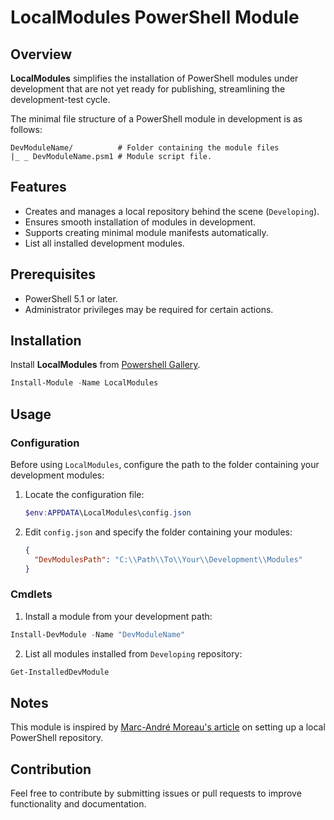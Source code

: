 # LocalModules PowerShell Module

## Overview

**LocalModules** simplifies the installation of PowerShell modules under development that are not yet ready for publishing, streamlining the development-test cycle.

The minimal file structure of a PowerShell module in development is as follows:

    DevModuleName/          # Folder containing the module files
    |_ _ DevModuleName.psm1 # Module script file.


## Features

- Creates and manages a local repository behind the scene (`Developing`).
- Ensures smooth installation of modules in development.
- Supports creating minimal module manifests automatically.
- List all installed development modules.

## Prerequisites

- PowerShell 5.1 or later.
- Administrator privileges may be required for certain actions.

## Installation

Install **LocalModules** from [Powershell Gallery](https://www.powershellgallery.com/packages/LocalModules).

```powershell
Install-Module -Name LocalModules
```

## Usage

### Configuration

Before using `LocalModules`, configure the path to the folder containing your development modules:

1. Locate the configuration file:
   ```powershell
   $env:APPDATA\LocalModules\config.json
   ```
2. Edit `config.json` and specify the folder containing your modules:
   ```json
   {
     "DevModulesPath": "C:\\Path\\To\\Your\\Development\\Modules"
   }
   ```

### Cmdlets

 1. Install a module from your development path:
```powershell
Install-DevModule -Name "DevModuleName"
```


2. List all modules installed from `Developing` repository:
```powershell
Get-InstalledDevModule
```

## Notes

This module is inspired by [Marc-André Moreau's article](https://blog.devolutions.net/2021/03/local-powershell-module-repository-no-server-required) on setting up a local PowerShell repository.


## Contribution

Feel free to contribute by submitting issues or pull requests to improve functionality and documentation.